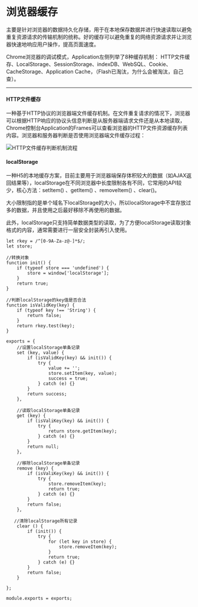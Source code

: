 # 浏览器缓存

主要是针对浏览器的数据持久化存储，用于在本地保存数据并进行快速读取以避免重复资源请求的传输机制的统称。好的缓存可以避免重复的网络资源请求并让浏览器快速地响应用户操作，提高页面速度。

Chrome浏览器的调试模式，Application左侧列举了8种缓存机制： HTTP文件缓存、LocalStorage、SessionStorage、indexDB、WebSQL、Cookie、CacheStorage、Application Cache，（Flash已淘汰，为什么会被淘汰，自己查）。

------

#### HTTP文件缓存

一种基于HTTP协议的浏览器端文件缓存机制。在文件重复请求的情况下，浏览器可以根据HTTP响应的协议头信息判断是从服务器端请求文件还是从本地读取，Chrome控制台Application的Frames可以查看浏览器的HTTP文件资源缓存列表内容。浏览器和服务器判断是否使用浏览器端文件缓存过程：

![HTTP文件缓存判断机制流程](E:\GitHub\Area\前端技术基础\浏览器应用基础\浏览器数据持久化存储技术\HTTP文件缓存判断机制流程.jpg)

#### localStorage

一种H5的本地缓存方案，目前主要用于浏览器端保存体积较大的数据（如AJAX返回结果等），localStorage在不同浏览器中长度限制各有不同，它常用的API较少，核心方法：setItem() 、getItem() 、removeItem() 、clear()。

大小限制指的是单个域名下localStorage的大小，所以localStorage中不宜存放过多的数据，并且使用之后最好移除不再使用的数据。

此外，localStorage只支持简单数据类型的读取，为了方便localStorage读取对象格式的内容，通常需要进行一层安全封装再引入使用。



```
let rkey = /^[0-9A-Za-z@-]*$/;
let store;

//转换对象
function init() {
	if (typeof store === 'undefined') {
		store = window['localStorage'];
	}
	return true;
}

//判断localStorage的key值是否合法
function isValidKey(key) {
	if (typeof key !== 'String') {
		return false;
	}
	return rkey.test(key);
}

exports = {
	//设置localStorage单条记录
	set (key, value) {
		if (isValidKey(key) && init()) {
			try {
				value += '';
				store.setItem(key, value);
				success = true;
			} catch (e) {}
		}
		return success;
	},

​    //读取localStorage单条记录
​    get (key) {
​        if (isValiKey(key) && init()) {
​            try {
​                return store.getItem(key);
​            } catch (e) {}
​        }
​        return null;
​    },

​    //移除localStorage单条记录
​    remove (key) {
​        if (isValiKey(key) && init()) {
​            try {
​                store.removeItem(key);
​                return true;
​            } catch (e) {}
​        }
​        return false;
​    },

​	//清除localStorage所有记录
​    clear () {
​        if (init()) {
​            try {
​                for (let key in store) {
​                    store.removeItem(key);
​                }
​                return true;
​            } catch (e) {}
​        }
​        return false;
​    }

};

module.exports = exports;
```

